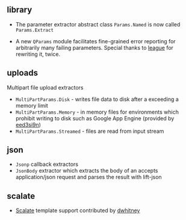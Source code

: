 library
-------

  * The parameter extractor abstract class `Params.Named` is now
    called `Params.Extract`
    
  * A new `QParams` module facilitates fine-grained error reporting for
    arbitrarily many failing parameters.  Special thanks to
    [league][league] for rewriting it, twice.

[league]: http://github.com/league

uploads
-------

Multipart file upload extractors

  * `MultiPartParams.Disk` - writes file data to disk after a exceeding a memory limit
  * `MultiPartParams.Memory` - in memory files for environments which
    prohibit writing to disk such as Google App Engine (provided by
    [eed3si9n][ee])
  * `MultiPartParams.Streamed` - files are read from input stream

[ee]: http://github.com/eed3si9n

json
----

  * `Jsonp` callback extractors
  * `JsonBody` extractor which extracts the body of an accepts
    application/json request and parses the result with lift-json

scalate
------

  * [Scalate][scalate] template support contributed by [dwhitney](http://github.com/dwhitney)

[scalate]: http://scalate.fusesource.org/
